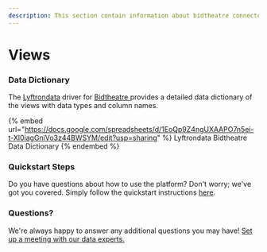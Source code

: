 ```yaml
---
description: This section contain information about bidtheatre connector views information
---
```


# Views

### Data Dictionary

The [Lyftrondata](https://www.lyftrondata.com/) driver for [Bidtheatre](https://www.lyftrondata.com/integration/Bidtheatre/)[ ](https://www.lyftrondata.com/integration/bidtheatre/)provides a detailed data dictionary of the views with data types and column names.

{% embed url="https://docs.google.com/spreadsheets/d/1EoQp9Z4ngUXAAPO7n5ei-t-Xl0iagGniVo3z44BWSYM/edit?usp=sharing" %}
Lyftrondata Bidtheatre Data Dictionary
{% endembed %}

### Quickstart Steps

Do you have questions about how to use the platform? Don't worry; we've got you covered. Simply follow the quickstart instructions [here](../../../../quickstart-steps.md).

### Questions? <a href="#questions" id="questions"></a>

We're always happy to answer any additional questions you may have! [Set up a meeting with our data experts.](https://www.lyftrondata.com/book-a-meeting/)



